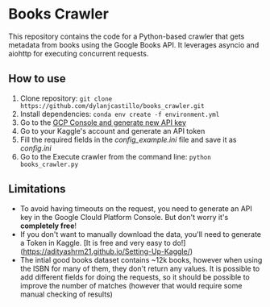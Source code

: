 # Books Crawler
This repository contains the code for a Python-based crawler that gets metadata from books using the Google Books API. It leverages asyncio and aiohttp for executing concurrent requests.

## How to use

1. Clone repository: ```git clone https://github.com/dylanjcastillo/books_crawler.git```
2. Install dependencies:
```conda env create -f environment.yml```
3. Go to the [GCP Console and generate new API key](https://console.cloud.google.com/apis/credentials)
4. Go to your Kaggle's account and generate an API token
5. Fill the required fields in the *config_example.ini* file and save it as *config.ini*
5. Go to the Execute crawler from the command line: ```python books_crawler.py```

## Limitations

- To avoid having timeouts on the request, you need to generate an API key in the Google Clould Platform Console. But don't worry it's **completely free**!
- If you don't want to manually download the data, you'll need to generate a Token in Kaggle. [It is free and very easy to do!] (https://adityashrm21.github.io/Setting-Up-Kaggle/)
- The intial good books dataset contains ~12k books, however when using the ISBN for many of them, they don't return any values. It is possible to add different fields for doing the requests, so it should be possible to improve the number of matches (however that would require some manual checking of results)
